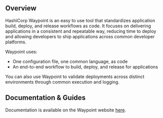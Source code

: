 ## Overview

HashiCorp Waypoint is an easy to use tool that standardizes application build, deploy, and release workflows as code. It focuses on delivering applications in a consistent and repeatable way, reducing time to deploy and allowing developers to ship applications across common developer platforms.

Waypoint uses:

- One configuration file, one common language, as code
- An end-to-end workflow to build, deploy, and release for applications

You can also use Waypoint to validate deployments across distinct environments through common execution and logging.

## Documentation & Guides

Documentation is available on the Waypoint website [here](https://waypointproject.io/).
